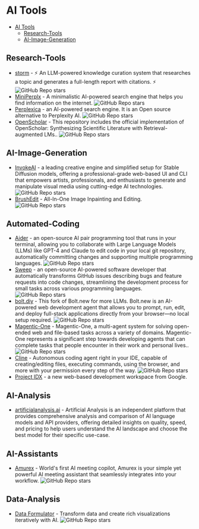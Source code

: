
# AI Tools

- [AI Tools](#ai-tools)
  - [Research-Tools](#research-tools)
  - [AI-Image-Generation](#ai-image-generation)


## Research-Tools

- [storm](https://github.com/stanford-oval/storm) - ⚡ An LLM-powered knowledge curation system that researches a topic and generates a full-length report with citations. ⚡ ![GitHub Repo stars](https://img.shields.io/github/stars/stanford-oval/storm?style=social)
- [MiniPerplx](https://github.com/zaidmukaddam/miniperplx) - A minimalistic AI-powered search engine that helps you find information on the internet. ![GitHub Repo stars](https://img.shields.io/github/stars/zaidmukaddam/miniperplx?style=social)
- [Perplexica](https://github.com/ItzCrazyKns/Perplexica) - an AI-powered search engine. It is an Open source alternative to Perplexity AI. ![GitHub Repo stars](https://img.shields.io/github/stars/ItzCrazyKns/Perplexica?style=social)
- [OpenScholar](https://github.com/AkariAsai/OpenScholar) - This repository includes the official implementation of OpenScholar: Synthesizing Scientific Literature with Retrieval-augmented LMs.. ![GitHub Repo stars](https://img.shields.io/github/stars/AkariAsai/OpenScholar?style=social)


## AI-Image-Generation

- [InvokeAI](https://github.com/invoke-ai/InvokeAI) - a leading creative engine and simplified setup for Stable Diffusion models, offering a professional-grade web-based UI and CLI that empowers artists, professionals, and enthusiasts to generate and manipulate visual media using cutting-edge AI technologies. ![GitHub Repo stars](https://img.shields.io/github/stars/invoke-ai/InvokeAI?style=social)
- [BrushEdit](https://github.com/TencentARC/BrushEdit) - All-In-One Image Inpainting and Editing. ![GitHub Repo stars](https://img.shields.io/github/stars/TencentARC/BrushEdit?style=social)

## Automated-Coding

- [Aider](https://github.com/paul-gauthier/aider) - an open-source AI pair programming tool that runs in your terminal, allowing you to collaborate with Large Language Models (LLMs) like GPT-4 and Claude to edit code in your local git repository, automatically committing changes and supporting multiple programming languages. ![GitHub Repo stars](https://img.shields.io/github/stars/paul-gauthier/aider?style=social)
- [Sweep](https://github.com/sweepai/sweep) - an open-source AI-powered software developer that automatically transforms GitHub issues describing bugs and feature requests into code changes, streamlining the development process for small tasks across various programming languages. ![GitHub Repo stars](https://img.shields.io/github/stars/sweepai/sweep?style=social)
- [bolt.diy](https://github.com/stackblitz-labs/bolt.diy) - This fork of Bolt.new for more LLMs.  Bolt.new is an AI-powered web development agent that allows you to prompt, run, edit, and deploy full-stack applications directly from your browser—no local setup required. ![GitHub Repo stars](https://img.shields.io/github/stars/stackblitz-labs/bolt.diy?style=social)
- [Magentic-One](https://github.com/microsoft/autogen/tree/main/python/packages/autogen-magentic-one) - Magentic-One, a multi-agent system for solving open-ended web and file-based tasks across a variety of domains. Magentic-One represents a significant step towards developing agents that can complete tasks that people encounter in their work and personal lives.. ![GitHub Repo stars](https://img.shields.io/github/stars/cmicrosoft/autogen?style=social)
- [Cline](https://github.com/cline/cline) - Autonomous coding agent right in your IDE, capable of creating/editing files, executing commands, using the browser, and more with your permission every step of the way. ![GitHub Repo stars](https://img.shields.io/github/stars/cline/cline?style=social)
- [Project IDX](https://idx.google.com/) - a new web-based development workspace from Google.


## AI-Analysis

- [artificialanalysis.ai](https://artificialanalysis.ai/) - Artificial Analysis is an independent platform that provides comprehensive analysis and comparison of AI language models and API providers, offering detailed insights on quality, speed, and pricing to help users understand the AI landscape and choose the best model for their specific use-case.


## AI-Assistants

- [Amurex](https://github.com/thepersonalaicompany/amurex) - World's first AI meeting copilot, Amurex is your simple yet powerful AI meeting assistant that seamlessly integrates into your workflow.  ![GitHub Repo stars](https://img.shields.io/github/stars/thepersonalaicompany/amurex?style=social)

## Data-Analysis

- [Data Formulator](https://github.com/microsoft/data-formulator) - Transform data and create rich visualizations iteratively with AI. ![GitHub Repo stars](https://img.shields.io/github/stars/microsoft/data-formulator?style=social)
  
